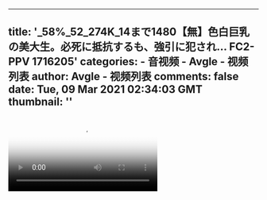 
---
title: '_58%_52_274K_14まで1480【無】色白巨乳の美大生。必死に抵抗するも、強引に犯され… FC2-PPV 1716205'
categories: 
    - 音视频
    - Avgle - 视频列表
author: Avgle - 视频列表
comments: false
date: Tue, 09 Mar 2021 02:34:03 GMT
thumbnail: ''
---

<div>   
<video controls loop poster="https://static-clst.avgle.com/videos/tmb15/498114/1.jpg" src="https://static-clst.avgle.com/videos/tmb15/498114/preview.mp4"></video>  
</div>
            